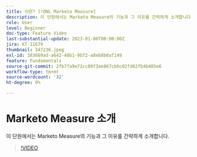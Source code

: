 ```yaml
---
title: 이란? [!DNL Marketo Measure]
description: 이 단원에서는 Marketo Measure의 기능과 그 이유를 간략하게 소개합니다.
role: User
level: Beginner
doc-type: Feature Video
last-substantial-update: 2023-01-06T00:00:00Z
jira: KT-11679
thumbnail: 347236.jpeg
exl-id: 383669ad-a642-48b1-9b72-a8eb8b8af149
feature: Fundamentals
source-git-commit: 2fb7fa9e72cc89f3ae867cbbc02fd62fb4b485e6
workflow-type: tm+mt
source-wordcount: '32'
ht-degree: 0%

---
```


# Marketo Measure 소개

이 단원에서는 Marketo Measure의 기능과 그 이유를 간략하게 소개합니다.

>[!VIDEO](https://video.tv.adobe.com/v/347236/?quality=12&learn=on)
